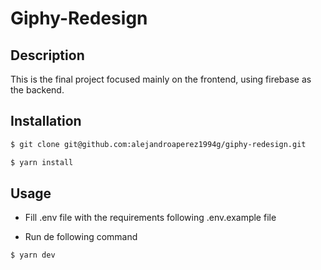# Giphy-Redesign

## Description

This is the final project focused mainly on the frontend, using firebase as the backend.

## Installation

```bash
$ git clone git@github.com:alejandroaperez1994g/giphy-redesign.git
```

```bash
$ yarn install
```

## Usage

- Fill .env file with the requirements following .env.example file

- Run de following command

```
$ yarn dev
```
